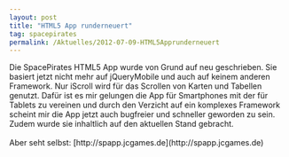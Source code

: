 ```yaml
---
layout: post
title: "HTML5 App runderneuert"
tag: spacepirates
permalink: /Aktuelles/2012-07-09-HTML5Apprunderneuert
---
```



<p><img alt="" src="{{ site.baseurl }}/assets/pics/spacepirates/webapp-small.png" />Die SpacePirates HTML5 App wurde von Grund auf neu geschrieben. Sie basiert jetzt nicht mehr auf jQueryMobile und auch auf keinem anderen Framework. Nur iScroll wird für das Scrollen von Karten und Tabellen genutzt. Dafür ist es mir gelungen die App für Smartphones mit der für Tablets zu vereinen und durch den Verzicht auf ein komplexes Framework scheint mir die App jetzt auch bugfreier und schneller geworden zu sein. Zudem wurde sie inhaltlich auf den aktuellen Stand gebracht.<br/>
<br/>
Aber seht selbst: [http://spapp.jcgames.de](http://spapp.jcgames.de)</p>

